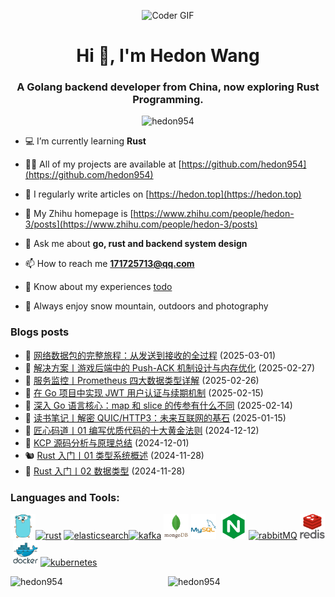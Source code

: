 <p align="center"><img  src="https://media.giphy.com/media/SWoSkN6DxTszqIKEqv/giphy.gif" alt="Coder GIF" width="500"></p>

<h1 align="center">Hi 👋, I'm Hedon Wang</h1>
<h3 align="center">A Golang backend developer from China, now exploring Rust Programming.</h3>

<p align="center"> <img src="https://komarev.com/ghpvc/?username=hedon954&label=Profile%20views&color=0e75b6&style=flat" alt="hedon954" /> </p>

- :computer: I’m currently learning **Rust**

- 👨‍💻 All of my projects are available at [https://github.com/hedon954](https://github.com/hedon954)

- 📝 I regularly write articles on [https://hedon.top](https://hedon.top)
  
- 🍞 My Zhihu homepage is [https://www.zhihu.com/people/hedon-3/posts](https://www.zhihu.com/people/hedon-3/posts)

- 💬 Ask me about **go, rust and backend system design**

- 📫 How to reach me **171725713@qq.com**

- 📄 Know about my experiences [todo](todo)

- :mount_fuji: Always enjoy snow mountain, outdoors and photography

### Blogs posts

<!-- BLOG-POST-LIST:START -->
 - 🎃 [网络数据包的完整旅程：从发送到接收的全过程](https://hedon.top/2025/03/01/net-data-journey/) (2025-03-01)
 - 🐌 [解决方案丨游戏后端中的 Push-ACK 机制设计与内存优化](https://hedon.top/2025/02/27/solution-push-ack/) (2025-02-27)
 - 🦁 [服务监控丨Prometheus 四大数据类型详解](https://hedon.top/2025/02/26/prometheus-data-type/) (2025-02-26)
 - 🍯 [在 Go 项目中实现 JWT 用户认证与续期机制](https://hedon.top/2025/02/15/go-action-jwt/) (2025-02-15)
 - 🍭 [深入 Go 语言核心：map 和 slice 的传参有什么不同](https://hedon.top/2025/02/14/go-slice-vs-map/) (2025-02-14)
 - 🤯 [读书笔记丨解密 QUIC/HTTP3：未来互联网的基石](https://hedon.top/2025/01/15/book-quic-http3/) (2025-01-15)
 - 🍄 [匠心码道丨01 编写优质代码的十大黄金法则](https://hedon.top/2024/12/12/clean-code-10-rules/) (2024-12-12)
 - 🐧 [KCP 源码分析与原理总结](https://hedon.top/2024/12/01/kcp/) (2024-12-01)
 - 🐿️ [Rust 入门丨01 类型系统概述](https://hedon.top/2024/11/28/rust-01-type-system/) (2024-11-28)
 - 🍯 [Rust 入门丨02 数据类型](https://hedon.top/2024/11/28/rust-02-data-type/) (2024-11-28)<!-- BLOG-POST-LIST:END -->

<h3 align="left">Languages and Tools:</h3>
<p align="left">  

<a href="https://golang.org" target="_blank" rel="noreferrer"> <img src="https://raw.githubusercontent.com/devicons/devicon/master/icons/go/go-original.svg" alt="go" width="40" height="40"/></a><a href="https://www.rust-lang.org" target="_blank" rel="noreferrer"><img src="https://www.rust-lang.org/static/images/rust-logo-blk.svg" alt="rust" width="40" height="40"/></a>&nbsp;<a href="https://www.elastic.co" target="_blank" rel="noreferrer"><img src="https://www.vectorlogo.zone/logos/elastic/elastic-icon.svg" alt="elasticsearch" width="40" height="40"/></a><a href="https://kafka.apache.org/" target="_blank" rel="noreferrer"><img src="https://www.vectorlogo.zone/logos/apache_kafka/apache_kafka-icon.svg" alt="kafka" width="40" height="40"/></a>&nbsp;<a href="https://www.mongodb.com/" target="_blank" rel="noreferrer"><img src="https://raw.githubusercontent.com/devicons/devicon/master/icons/mongodb/mongodb-original-wordmark.svg" alt="mongodb" width="40" height="40"/></a>&nbsp;<a href="https://www.mysql.com/" target="_blank" rel="noreferrer"><img src="https://raw.githubusercontent.com/devicons/devicon/master/icons/mysql/mysql-original-wordmark.svg" alt="mysql" width="40" height="40"/></a>&nbsp;&nbsp;<a href="https://www.nginx.com" target="_blank" rel="noreferrer"><img src="https://raw.githubusercontent.com/devicons/devicon/master/icons/nginx/nginx-original.svg" alt="nginx" width="40" height="40"/></a>&nbsp;<a href="https://www.rabbitmq.com" target="_blank" rel="noreferrer"><img src="https://www.vectorlogo.zone/logos/rabbitmq/rabbitmq-icon.svg" alt="rabbitMQ" width="40" height="40"/></a>&nbsp;<a href="https://redis.io" target="_blank" rel="noreferrer"><img src="https://raw.githubusercontent.com/devicons/devicon/master/icons/redis/redis-original-wordmark.svg" alt="redis" width="40" height="40"/></a>&nbsp;<a href="https://www.docker.com/" target="_blank" rel="noreferrer"><img src="https://raw.githubusercontent.com/devicons/devicon/master/icons/docker/docker-original-wordmark.svg" alt="docker" width="40" height="40"/></a>&nbsp;<a href="https://kubernetes.io" target="_blank" rel="noreferrer"><img src="https://www.vectorlogo.zone/logos/kubernetes/kubernetes-icon.svg" alt="kubernetes" width="40" height="40"/></a> 
<br>
<p><img align="left" width="50%" height="200" src="https://github-readme-stats.vercel.app/api?username=hedon954&show_icons=true&locale=en&orgs=hedon-rust-road,hedon-go-road" alt="hedon954" /></p><p><img align="left" width="30%" height="200" src="https://github-readme-stats.vercel.app/api/top-langs?username=hedon954&show_icons=true&locale=en&layout=compact&hide=html,javascript,css&orgs=hedon-rust-road,hedon-go-road" alt="hedon954" /></p>

